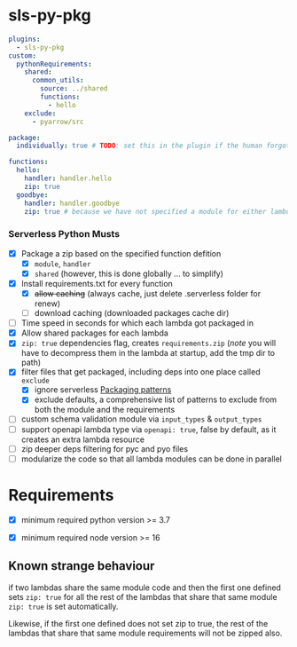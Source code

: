 # sls-py-pkg
```yml
plugins:
  - sls-py-pkg
custom:
  pythonRequirements:
    shared:
      common_utils:
        source: ../shared
        functions:
          - hello
    exclude:
      - pyarrow/src

package:
  individually: true # TODO: set this in the plugin if the human forgot to set it

functions:
  hello:
    handler: handler.hello
    zip: true
  goodbye:
    handler: handler.goodbye
    zip: true # because we have not specified a module for either lambda, this lambda does not get a say on zip as they share same module
```

### Serverless Python Musts 
- [x] Package a zip based on the specified function defition
	- [x] `module`, `handler`
	- [x] `shared` (however, this is done globally ... to simplify)
- [x] Install requirements.txt for every function
	- [x] ~~allow caching~~ (always cache, just delete .serverless folder for renew)
	- [ ] download caching (downloaded packages cache dir)
- [ ] Time speed in seconds for which each lambda got packaged in
- [x] Allow shared packages for each lambda
- [x] `zip: true` dependencies flag, creates `requirements.zip` (*note* you will have to decompress them in the lambda at startup, add the tmp dir to path)
- [x] filter files that get packaged, including deps into one place called `exclude`
	- [x] ignore serverless [Packaging patterns](https://www.serverless.com/framework/docs/providers/aws/guide/packaging)
	- [x] exclude defaults, a comprehensive list of patterns to exclude from both the module and the requirements
- [ ] custom schema validation module via `input_types` & `output_types`
- [ ] support openapi lambda type via `openapi: true`, false by default, as it creates an extra lambda resource
- [ ] zip deeper deps filtering for pyc and pyo files
- [ ] modularize the code so that all lambda modules can be done in parallel

# Requirements
- [x] minimum required python version >= 3.7
- [x] minimum required node version >= 16


## Known strange behaviour
if two lambdas share the same module code and then
	the first one defined sets `zip: true` for all the rest of the lambdas that share
that same module `zip: true` is set automatically.

Likewise, if the first one defined does not set zip to true, the rest of the lambdas that share
that same module requirements will not be zipped also.
